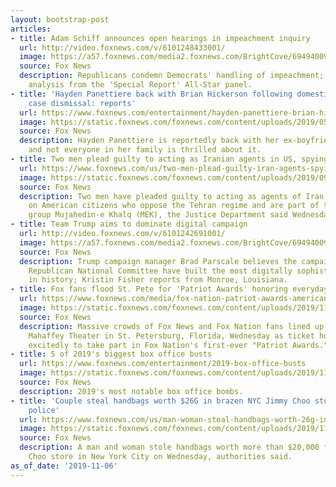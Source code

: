 ```yaml
---
layout: bootstrap-post
articles:
- title: Adam Schiff announces open hearings in impeachment inquiry
  url: http://video.foxnews.com/v/6101248433001/
  image: https://a57.foxnews.com/media2.foxnews.com/BrightCove/694940094001/2019/11/07/640/360/694940094001_6101251041001_6101248433001-vs.jpg
  source: Fox News
  description: Republicans condemn Democrats' handling of impeachment; reaction and
    analysis from the 'Special Report' All-Star panel.
- title: 'Hayden Panettiere back with Brian Hickerson following domestic violence
    case dismissal: reports'
  url: https://www.foxnews.com/entertainment/hayden-panettiere-brian-hickerson-back-together
  image: https://static.foxnews.com/foxnews.com/content/uploads/2019/05/HaydenBrian1.jpg
  source: Fox News
  description: Hayden Panettiere is reportedly back with her ex-boyfriend Brian Hickerson
    and not everyone in her family is thrilled about it.
- title: Two men plead guilty to acting as Iranian agents in US, spying on Americans
  url: https://www.foxnews.com/us/two-men-plead-guilty-iran-agents-spying-americans
  image: https://static.foxnews.com/foxnews.com/content/uploads/2019/09/iStock-doj.jpg
  source: Fox News
  description: Two men have pleaded guilty to acting as agents of Iran and spying
    on American citizens who oppose the Tehran regime and are part of the dissident
    group Mujahedin-e Khalq (MEK), the Justice Department said Wednesday.
- title: Team Trump aims to dominate digital campaign
  url: http://video.foxnews.com/v/6101242691001/
  image: https://a57.foxnews.com/media2.foxnews.com/BrightCove/694940094001/2019/11/06/640/360/694940094001_6101244789001_6101242691001-vs.jpg
  source: Fox News
  description: Trump campaign manager Brad Parscale believes the campaign and the
    Republican National Committee have built the most digitally sophisticated operation
    in history; Kristin Fisher reports from Monroe, Louisiana.
- title: Fox fans flood St. Pete for 'Patriot Awards' honoring everyday American heroes
  url: https://www.foxnews.com/media/fox-nation-patriot-awards-american-heroes-st-petersburg
  image: https://static.foxnews.com/foxnews.com/content/uploads/2019/11/DSC06099.jpg
  source: Fox News
  description: Massive crowds of Fox News and Fox Nation fans lined up outside the
    Mahaffey Theater in St. Petersburg, Florida, Wednesday as ticket holders waited
    excitedly to take part in Fox Nation's first-ever "Patriot Awards."
- title: 5 of 2019's biggest box office busts
  url: https://www.foxnews.com/entertainment/2019-box-office-busts
  image: https://static.foxnews.com/foxnews.com/content/uploads/2019/11/box-office-bust-2019.jpg
  source: Fox News
  description: 2019's most notable box office bombs.
- title: 'Couple steal handbags worth $26G in brazen NYC Jimmy Choo store robbery:
    police'
  url: https://www.foxnews.com/us/man-woman-steal-handbags-worth-26g-in-brazen-new-york-city-jimmy-choo-store-robbery-police
  image: https://static.foxnews.com/foxnews.com/content/uploads/2019/11/Jimmy-Choo-Getty-2.jpg
  source: Fox News
  description: A man and woman stole handbags worth more than $20,000 from a Jimmy
    Choo store in New York City on Wednesday, authorities said.
as_of_date: '2019-11-06'
---
```



